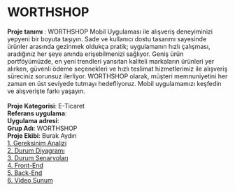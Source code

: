 # WORTHSHOP
**Proje tanımı** : WORTHSHOP Mobil Uygulaması ile alışveriş deneyiminizi yepyeni bir boyuta taşıyın. Sade ve kullanıcı dostu tasarımı sayesinde ürünler arasında gezinmek oldukça pratik; uygulamanın hızlı çalışması, aradığınız her şeye anında erişebilmenizi sağlıyor. Geniş ürün portföyümüzde, en yeni trendleri yansıtan kaliteli markaların ürünleri yer alırken, güvenli ödeme seçenekleri ve hızlı teslimat hizmetlerimiz ile alışveriş süreciniz sorunsuz ilerliyor. WORTHSHOP olarak, müşteri memnuniyetini her zaman en üst seviyede tutmayı hedefliyoruz. Mobil uygulamamızı keşfedin ve alışverişte farkı yaşayın.
<br><br>
**Proje Kategorisi**: E-Ticaret
<br>
**Referans uygulama**: 
<br>
**Uygulama adresi**:
<br>
**Grup Adı**: WORTHSHOP
<br>
**Proje Ekibi**: Burak Aydın
<br>
[1. Gereksinim Analizi ](Gereksinim-Analizi.md)<br>
[2. Durum Diyagramı](Durum-Diyagramı.md)<br>
[3. Durum Senaryoları](Durum-Senaryoları.md)<br>
[4. Front-End ](Front-End.md)<br>
[5. Back-End](Back-End.md)<br>
[6. Video Sunum](Sunum.md)
